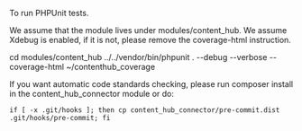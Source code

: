 To run PHPUnit tests.

We assume that the module lives under modules/content_hub.
We assume Xdebug is enabled, if it is not, please remove the coverage-html instruction.

cd modules/content_hub
../../vendor/bin/phpunit .  --debug --verbose --coverage-html ~/contenthub_coverage

If you want automatic code standards checking, please run composer install in the content_hub_connector module or do:

```
if [ -x .git/hooks ]; then cp content_hub_connector/pre-commit.dist .git/hooks/pre-commit; fi
```